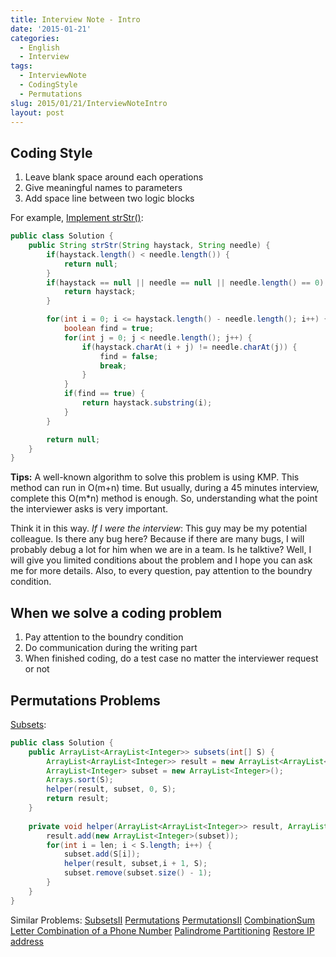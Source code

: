 ```yaml
---
title: Interview Note - Intro
date: '2015-01-21'
categories:
  - English
  - Interview
tags:
  - InterviewNote
  - CodingStyle
  - Permutations
slug: 2015/01/21/InterviewNoteIntro
layout: post
---
```

## Coding Style
1. Leave blank space around each operations
2. Give meaningful names to parameters
3. Add space line between two logic blocks

For example, [Implement strStr()](https://oj.leetcode.com/problems/implement-strstr/):
``` java
public class Solution {
    public String strStr(String haystack, String needle) {
        if(haystack.length() < needle.length()) {
            return null;
        }
        if(haystack == null || needle == null || needle.length() == 0) {
            return haystack;
        }

        for(int i = 0; i <= haystack.length() - needle.length(); i++) {
            boolean find = true;
            for(int j = 0; j < needle.length(); j++) {
                if(haystack.charAt(i + j) != needle.charAt(j)) {
                    find = false;
                    break;
                }
            }
            if(find == true) {
                return haystack.substring(i);
            }
        }

        return null;
    }
}
```

**Tips:** A well-known algorithm to solve this problem is using KMP. This method can run in O(m+n) time. But usually, during a 45 minutes interview, complete this O(m*n) method is enough. So, understanding what the point the interviewer asks is very important.

Think it in this way. *If I were the interview*: 
This guy may be my potential colleague. Is there any bug here? Because if there are many bugs, I will probably debug a lot for him when we are in a team. 
Is he talktive? Well, I will give you limited conditions about the problem and I hope you can ask me for more details. Also, to every question, pay attention to the boundry condition.

## When we solve a coding problem
1. Pay attention to the boundry condition
2. Do communication during the writing part
3. When finished coding, do a test case no matter the interviewer request or not

## Permutations Problems
[Subsets](https://oj.leetcode.com/problems/subsets/):
``` java
public class Solution {
    public ArrayList<ArrayList<Integer>> subsets(int[] S) {
        ArrayList<ArrayList<Integer>> result = new ArrayList<ArrayList<Integer>>();
        ArrayList<Integer> subset = new ArrayList<Integer>();
        Arrays.sort(S);
        helper(result, subset, 0, S);
        return result;
    }
    
    private void helper(ArrayList<ArrayList<Integer>> result, ArrayList<Integer> subset, int len, int[] S) {
        result.add(new ArrayList<Integer>(subset));
        for(int i = len; i < S.length; i++) {
            subset.add(S[i]);
            helper(result, subset,i + 1, S);
            subset.remove(subset.size() - 1);
        }
    }
}
```
Similar Problems:
[SubsetsII](https://oj.leetcode.com/problems/subsets-ii/)
[Permutations](https://oj.leetcode.com/problems/permutations/)
[PermutationsII](https://oj.leetcode.com/problems/permutations-ii/)
[CombinationSum](https://oj.leetcode.com/problems/combination-sum/)
[Letter Combination of a Phone Number](https://oj.leetcode.com/problems/letter-combinations-of-a-phone-number/)
[Palindrome Partitioning](https://oj.leetcode.com/problems/palindrome-partitioning/)
[Restore IP address](https://oj.leetcode.com/problems/restore-ip-addresses/)

